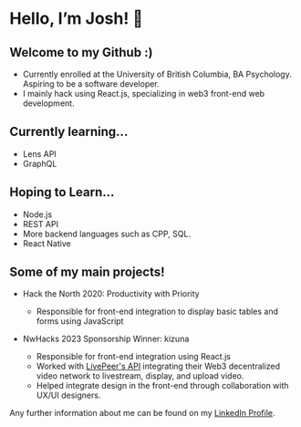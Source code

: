 
# Hello, I’m Josh! 👋

## Welcome to my Github :)
- Currently enrolled at the University of British Columbia, BA Psychology. Aspiring to be a software developer.
- I mainly hack using React.js, specializing in web3 front-end web development.

## Currently learning...
- Lens API
- GraphQL

## Hoping to Learn...
- Node.js
- REST API
- More backend languages such as CPP, SQL.
- React Native

## Some of my main projects!
- Hack the North 2020: Productivity with Priority
  - Responsible for front-end integration to display basic tables and forms using JavaScript
 
- NwHacks 2023 Sponsorship Winner: kizuna 
  - Responsible for front-end integration using React.js
  - Worked with <a href="https://livepeer.org/">LivePeer's API</a> integrating their Web3 decentralized video network to livestream, display, and upload video.
  - Helped integrate design in the front-end through collaboration with UX/UI designers.

Any further information about me can be found on my <a href="https://www.linkedin.com/in/jn-han/" target="_blank">LinkedIn Profile</a>.

<!---
jn-han/jn-han is a ✨ special ✨ repository because its `README.md` (this file) appears on your GitHub profile.
You can click the Preview link to take a look at your changes.
--->
